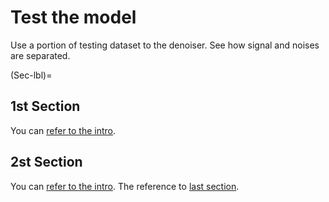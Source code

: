 # Test the model

Use a portion of testing dataset to the denoiser. See how signal and noises are separated.

(Sec-lbl)=
## 1st Section

You can [refer to the intro](intro.md).


## 2st Section

You can [refer to the intro](intro.md).
The reference to [last section](Sec-lbl).
